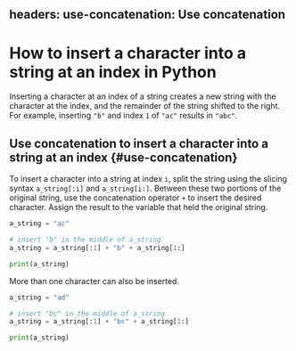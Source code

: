 headers:
  use-concatenation: Use concatenation
---
# How to insert a character into a string at an index in Python
Inserting a character at an index of a string creates a new string with the character at the index, and the remainder of the string shifted to the right. For example, inserting `"b"` and index `1` of `"ac"` results in `"abc"`.

## Use concatenation to insert a character into a string at an index {#use-concatenation}
To insert a character into a string at index `i`, split the string using the slicing syntax `a_string[:i]` and `a_string[i:]`. Between these two portions of the original string, use the concatenation operator `+` to insert the desired character. Assign the result to the variable that held the original string.

```python
a_string = "ac"

# insert "b" in the middle of a_string
a_string = a_string[:1] + "b" + a_string[1:]

print(a_string)
```

More than one character can also be inserted.

```python
a_string = "ad"

# insert "bc" in the middle of a_string
a_string = a_string[:1] + "bc" + a_string[1:]

print(a_string)
```
